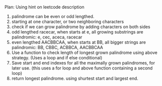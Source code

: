 ​Plan: Using hint on leetcode description

1. palindrome can be even or odd lengthed. 
2. starting at one character, or two neighboring characters
3. check if we can grow palindrome by adding characters on both sides
4. odd lengthed racecar, when starts at e, all growing substrings are palindromic: e, cec, aceca, racecar
5. even lengthed AACBBCAA, when starts at BB, all bigger strings are palindromic: BB, CBBC, ACBBCA, AACBBCAA
6. Use a function to check length of longest grown palindrome using above strategy. (Uses a loop and if else conditional)
7. Save start and end indexes for all the maximally grown palindromes, for later use. (this uses a for loop and above function containing a second loop)
8. return longest palindrome. using shurtest start and largest end.
